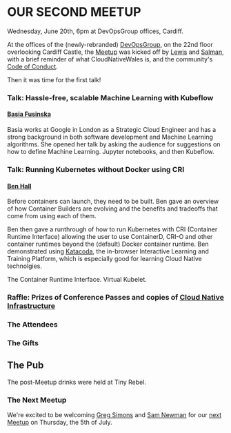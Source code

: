 # OUR SECOND MEETUP

Wednesday, June 20th, 6pm at DevOpsGroup offices, Cardiff.

At the offices of the (newly-rebranded) [DevOpsGroup](https://www.devopsgroup.com/), on the 22nd floor overlooking Cardiff Castle, the [Meetup](https://www.meetup.com/Cloud-Native-Wales/events/lxwbppyxjbsb/) was kicked off by [Lewis](https://twitter.com/denhamparry) and [Salman](https://twitter.com/soulmaniqbal), with a brief reminder of what CloudNativeWales is, and the community's [Code of Conduct](https://communitycodeofconduct.com/).

Then it was time for the first talk!

### Talk: Hassle-free, scalable Machine Learning with Kubeflow

#### [Basia Fusinska](https://twitter.com/@basiafusinska)

Basia works at Google in London as a Strategic Cloud Engineer and has a strong background in both software development and Machine Learning algorithms. She opened her talk by asking the audience for suggestions on how to define Machine Learning. Jupyter notebooks, and then Kubeflow.

### Talk: Running Kubernetes without Docker using CRI

#### [Ben Hall](https://twitter.com/@Ben_Hall)

Before containers can launch, they need to be built. Ben gave an overview of how Container Builders are evolving and the benefits and tradeoffs that come from using each of them.

Ben then gave a runthrough of how to run Kubernetes with CRI (Container Runtime Interface) allowing the user to use ContainerD, CRI-O and other container runtimes beyond the (default) Docker container runtime. Ben demonstrated using [Katacoda](https://katacoda.com/), the in-browser Interactive Learning and Training Platform, which is especially good for learning Cloud Native technolgies.

The Container Runtime Interface. Virtual Kubelet.

### Raffle: Prizes of Conference Passes and copies of [Cloud Native Infrastructure](https://blog.cloudnativewales.io/cloudnativeinfrastructure/)

### The Attendees

### The Gifts

## The Pub

The post-Meetup drinks were held at Tiny Rebel.

### The Next Meetup


We're excited to be welcoming [Greg Simons](https://twitter.com/gregsimons84) and [Sam Newman](https://twitter.com/samnewman) for our [next Meetup](https://www.meetup.com/Cloud-Native-Wales/events/lxwbppyxkbqb/) on Thursday, the 5th of July.
